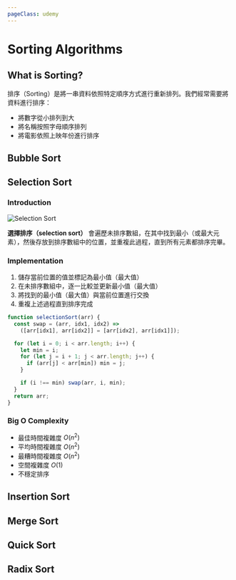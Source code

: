 ```yaml
---
pageClass: udemy
---
```


# Sorting Algorithms

## What is Sorting?

排序（Sorting）是將一串資料依照特定順序方式進行重新排列。我們經常需要將資料進行排序：

- 將數字從小排列到大
- 將名稱按照字母順序排列
- 將電影依照上映年份進行排序



## Bubble Sort

## Selection Sort

### Introduction

![Selection Sort](https://user-images.githubusercontent.com/26391143/75870879-9b08fa80-5e46-11ea-9311-9b304fb75c9d.gif)

**選擇排序（selection sort）** 會遍歷未排序數組，在其中找到最小（或最大元素），然後存放到排序數組中的位置，並重複此過程，直到所有元素都排序完畢。

### Implementation

1. 儲存當前位置的值並標記為最小值（最大值）
2. 在未排序數組中，逐一比較並更新最小值（最大值）
3. 將找到的最小值（最大值）與當前位置進行交換
4. 重複上述過程直到排序完成

```javascript
function selectionSort(arr) {
  const swap = (arr, idx1, idx2) =>
    ([arr[idx1], arr[idx2]] = [arr[idx2], arr[idx1]]);

  for (let i = 0; i < arr.length; i++) {
    let min = i;
    for (let j = i + 1; j < arr.length; j++) {
      if (arr[j] < arr[min]) min = j;
    }

    if (i !== min) swap(arr, i, min);
  }
  return arr;
}
```

### Big O Complexity

- 最佳時間複雜度 $O(n^2)$
- 平均時間複雜度 $O(n^2)$
- 最糟時間複雜度 $O(n^2)$
- 空間複雜度 $O(1)$
- 不穩定排序

## Insertion Sort

## Merge Sort

## Quick Sort

## Radix Sort